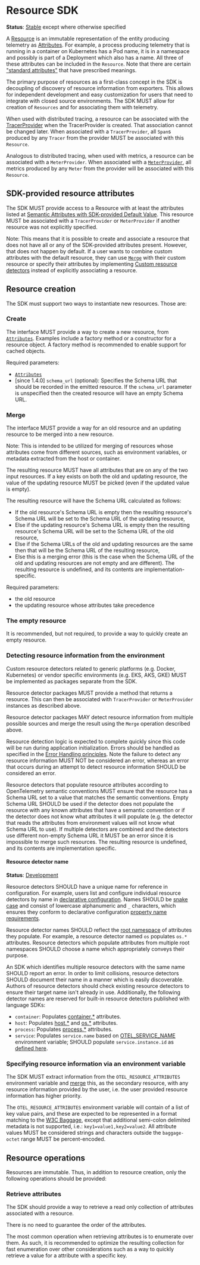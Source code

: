 # Resource SDK

**Status**: [Stable](../document-status.md) except where otherwise specified

A [Resource](../overview.md#resources) is an immutable representation of the entity producing
telemetry as [Attributes](../common/README.md#attribute).
For example, a process producing telemetry that is running in a
container on Kubernetes has a Pod name, it is in a namespace and possibly is
part of a Deployment which also has a name. All three of these attributes can be
included in the `Resource`. Note that there are certain
["standard attributes"](https://github.com/open-telemetry/semantic-conventions/blob/main/docs/resource/README.md) that have prescribed meanings.

The primary purpose of resources as a first-class concept in the SDK is
decoupling of discovery of resource information from exporters. This allows for
independent development and easy customization for users that need to integrate
with closed source environments. The SDK MUST allow for creation of `Resources` and
for associating them with telemetry.

When used with distributed tracing, a resource can be associated with the
[TracerProvider](../trace/api.md#tracerprovider) when the TracerProvider is created.
That association cannot be changed later.
When associated with a `TracerProvider`,
all `Span`s produced by any `Tracer` from the provider MUST be associated with this `Resource`.

Analogous to distributed tracing, when used with metrics,
a resource can be associated with a `MeterProvider`.
When associated with a [`MeterProvider`](../metrics/api.md#meterprovider),
all metrics produced by any `Meter` from the provider will be
associated with this `Resource`.

## SDK-provided resource attributes

The SDK MUST provide access to a Resource with at least the attributes listed at
[Semantic Attributes with SDK-provided Default Value](https://github.com/open-telemetry/semantic-conventions/blob/main/docs/resource/README.md#semantic-attributes-with-sdk-provided-default-value).
This resource MUST be associated with a `TracerProvider` or `MeterProvider`
if another resource was not explicitly specified.

Note: This means that it is possible to create and associate a resource that
does not have all or any of the SDK-provided attributes present. However, that
does not happen by default. If a user wants to combine custom attributes with
the default resource, they can use [`Merge`](#merge) with their custom resource
or specify their attributes by implementing
[Custom resource detectors](#detecting-resource-information-from-the-environment)
instead of explicitly associating a resource.

## Resource creation

The SDK must support two ways to instantiate new resources. Those are:

### Create

The interface MUST provide a way to create a new resource, from [`Attributes`](../common/README.md#attribute).
Examples include a factory method or a constructor for a resource
object. A factory method is recommended to enable support for cached objects.

Required parameters:

- [`Attributes`](../common/README.md#attribute)
- [since 1.4.0] `schema_url` (optional): Specifies the Schema URL that should be
  recorded in the emitted resource. If the `schema_url` parameter is unspecified
  then the created resource will have an empty Schema URL.

### Merge

The interface MUST provide a way for an old resource and an
updating resource to be merged into a new resource.

Note: This is intended to be utilized for merging of resources whose attributes
come from different sources,
such as environment variables, or metadata extracted from the host or container.

The resulting resource MUST have all attributes that are on any of the two input resources.
If a key exists on both the old and updating resource, the value of the updating
resource MUST be picked (even if the updated value is empty).

The resulting resource will have the Schema URL calculated as follows:

- If the old resource's Schema URL is empty then the resulting resource's Schema
  URL will be set to the Schema URL of the updating resource,
- Else if the updating resource's Schema URL is empty then the resulting
  resource's Schema URL will be set to the Schema URL of the old resource,
- Else if the Schema URLs of the old and updating resources are the same then
  that will be the Schema URL of the resulting resource,
- Else this is a merging error (this is the case when the Schema URL of the old
  and updating resources are not empty and are different). The resulting resource is
  undefined, and its contents are implementation-specific.

Required parameters:

- the old resource
- the updating resource whose attributes take precedence

### The empty resource

It is recommended, but not required, to provide a way to quickly create an empty
resource.

### Detecting resource information from the environment

Custom resource detectors related to generic platforms (e.g. Docker, Kubernetes)
or vendor specific environments (e.g. EKS, AKS, GKE) MUST be implemented as
packages separate from the SDK.

Resource detector packages MUST provide a method that returns a resource. This
can then be associated with `TracerProvider` or `MeterProvider` instances as
described above.

Resource detector packages MAY detect resource information from multiple
possible sources and merge the result using the `Merge` operation described
above.

Resource detection logic is expected to complete quickly since this code will be
run during application initialization. Errors should be handled as specified in
the [Error Handling
principles](../error-handling.md#basic-error-handling-principles). Note the
failure to detect any resource information MUST NOT be considered an error,
whereas an error that occurs during an attempt to detect resource information
SHOULD be considered an error.

Resource detectors that populate resource attributes according to OpenTelemetry
semantic conventions MUST ensure that the resource has a Schema URL set to a
value that matches the semantic conventions. Empty Schema URL SHOULD be used if
the detector does not populate the resource with any known attributes that have
a semantic convention or if the detector does not know what attributes it will
populate (e.g. the detector that reads the attributes from environment values
will not know what Schema URL to use). If multiple detectors are combined and
the detectors use different non-empty Schema URL it MUST be an error since it is
impossible to merge such resources. The resulting resource is undefined, and its
contents are implementation specific.

#### Resource detector name

**Status**: [Development](../document-status.md)

Resource detectors SHOULD have a unique name for reference in configuration. For
example, users list and configure individual resource detectors by name
in [declarative configuration](../configuration/README.md#declarative-configuration).
Names SHOULD be [snake case](https://en.wikipedia.org/wiki/Snake_case) and
consist of lowercase alphanumeric and `_` characters, which ensures they conform
to declarative
configuration [property name requirements](https://github.com/open-telemetry/opentelemetry-configuration/blob/main/CONTRIBUTING.md#property-name-case).

Resource detector names SHOULD reflect
the [root namespace](https://github.com/open-telemetry/semantic-conventions/blob/main/docs/general/naming.md#general-naming-considerations)
of attributes they populate. For example, a resource detector named `os`
populates `os.*` attributes. Resource detectors which populate attributes from
multiple root namespaces SHOULD choose a name which appropriately conveys their
purpose.

An SDK which identifies multiple resource detectors with the same name SHOULD
report an error. In order to limit collisions, resource detectors SHOULD
document their name in a manner which is easily discoverable. Authors of
resource detectors should check existing resource detectors to ensure their
target name isn't already in use. Additionally, the following detector names are
reserved for built-in resource detectors published with language SDKs:

* `container`:
  Populates [container.*](https://github.com/open-telemetry/semantic-conventions/blob/main/docs/resource/container.md)
  attributes.
* `host`:
  Populates [host.*](https://github.com/open-telemetry/semantic-conventions/blob/main/docs/resource/host.md) and [os.*](https://github.com/open-telemetry/semantic-conventions/blob/main/docs/resource/os.md)
  attributes.
* `process`:
  Populates [process.*](https://github.com/open-telemetry/semantic-conventions/blob/main/docs/resource/process.md)
  attributes.
* `service`: Populates `service.name` based
  on [OTEL_SERVICE_NAME](../configuration/sdk-environment-variables.md#general-sdk-configuration)
  environment variable; SHOULD populate `service.instance.id`
  as [defined here](https://github.com/open-telemetry/semantic-conventions/blob/main/docs/registry/attributes/service.md#service-attributes).

### Specifying resource information via an environment variable

The SDK MUST extract information from the `OTEL_RESOURCE_ATTRIBUTES` environment
variable and [merge](#merge) this, as the secondary resource, with any resource
information provided by the user, i.e. the user provided resource information
has higher priority.

The `OTEL_RESOURCE_ATTRIBUTES` environment variable will contain of a list of
key value pairs, and these are expected to be represented in a format matching
to the [W3C Baggage](https://www.w3.org/TR/baggage/#header-content), except that additional
semi-colon delimited metadata is not supported, i.e.: `key1=value1,key2=value2`.
All attribute values MUST be considered strings and characters outside the
`baggage-octet` range MUST be percent-encoded.

## Resource operations

Resources are immutable. Thus, in addition to resource creation,
only the following operations should be provided:

### Retrieve attributes

The SDK should provide a way to retrieve a read only collection of attributes
associated with a resource.

There is no need to guarantee the order of the attributes.

The most common operation when retrieving attributes is to enumerate over them. As
such, it is recommended to optimize the resulting collection for fast
enumeration over other considerations such as a way to quickly retrieve a value
for a attribute with a specific key.
